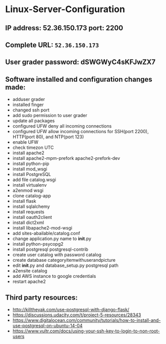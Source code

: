 # Linux-Server-Configuration

## IP address: 52.36.150.173 port: 2200
## Complete URL: ```52.36.150.173```
## User grader password: dSWGWyC4sKFJwZX7
## Software installed and configuration changes made:
* adduser grader
* installed finger
* changed ssh port
* add sudo permission to user grader
* update all packages
* configured UFW deny all incoming connections
* configured UFW allow incoming connections for SSH(port 2200), HTTP(port 80), and NTP(port 123)
* enable UFW
* check timezon UTC
* install apache2
* install apache2-mpm-prefork apache2-prefork-dev
* install python-pip
* install mod_wsgi
* install PostgreSQL
* add file catalog.wsgi
* install virtualenv
* a2enmod wsgi
* clone catalog-app
* install flask
* install sqlalchemy
* install requests
* install oauth2client
* install dict2xml
* install libapache2-mod-wsgi
* add sites-abailable/catalog.conf
* change application.py name to __init__.py
* install python-psycopg2
* install postgresql postgresql-contrib
* create user catalog with password catalog
* create database categoryitemwithuserandpicture
* edit __init__.py and database_setup.py postgresql path
* a2ensite catalog
* add AWS instance to google credentials
* restart apache2

## Third party resources:
* http://killtheyak.com/use-postgresql-with-django-flask/
* https://discussions.udacity.com/t/project-5-resources/28343
* https://www.digitalocean.com/community/tutorials/how-to-install-and-use-postgresql-on-ubuntu-14-04
* https://www.vultr.com/docs/using-your-ssh-key-to-login-to-non-root-users

